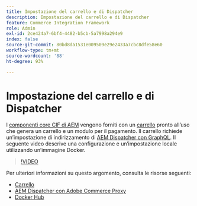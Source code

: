 ```yaml
---
title: Impostazione del carrello e di Dispatcher
description: Impostazione del carrello e di Dispatcher
feature: Commerce Integration Framework
role: Admin
exl-id: 2ce424a7-6bf4-4482-b5cb-5a7998a294e9
index: false
source-git-commit: 80bd8da1531e009509e29e2433a7cbc8dfe58e60
workflow-type: tm+mt
source-wordcount: '88'
ht-degree: 93%

---
```



# Impostazione del carrello e di Dispatcher

I [componenti core CIF di AEM](https://github.com/adobe/aem-core-cif-components) vengono forniti con un [carrello](https://github.com/adobe/aem-core-cif-components/tree/master/ui.apps/src/main/content/jcr_root/apps/core/cif/components/commerce/minicart/v1/minicart) pronto all’uso che genera un carrello e un modulo per il pagamento. Il carrello richiede un’impostazione di indirizzamento di [AEM Dispatcher con GraphQL](https://github.com/adobe/aem-core-cif-components/blob/master/dispatcher). Il seguente video descrive una configurazione e un’impostazione locale utilizzando un’immagine Docker.

>[!VIDEO](https://video.tv.adobe.com/v/39145/?quality=12&captions=ita)

Per ulteriori informazioni su questo argomento, consulta le risorse seguenti:

- [Carrello](https://github.com/adobe/aem-core-cif-components/tree/master/ui.apps/src/main/content/jcr_root/apps/core/cif/components/commerce/minicart/v1/minicart)
- [AEM Dispatcher con Adobe Commerce Proxy](https://github.com/adobe/aem-core-cif-components/tree/master/dispatcher)
- [Docker Hub](https://hub.docker.com/)
